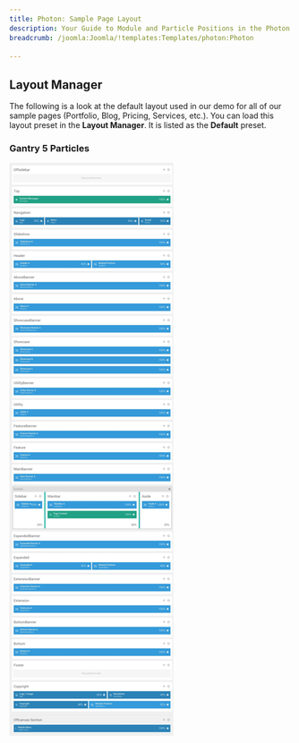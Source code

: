 ```yaml
---
title: Photon: Sample Page Layout
description: Your Guide to Module and Particle Positions in the Photon Template for Joomla
breadcrumb: /joomla:Joomla/!templates:Templates/photon:Photon

---
```


Layout Manager
-----

The following is a look at the default layout used in our demo for all of our sample pages (Portfolio, Blog, Pricing, Services, etc.). You can load this layout preset in the **Layout Manager**. It is listed as the **Default** preset.

### Gantry 5 Particles

![positions](assets/default_layout.jpeg)
